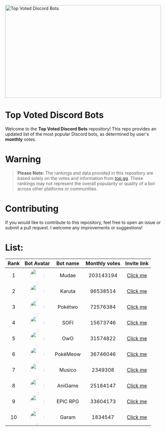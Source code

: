<img src="https://miro.medium.com/v2/resize:fit:1400/0*HZPDFAVijYC-uNJ6.png" alt="Top Voted Discord Bots" height="300" width="100%">

# Top Voted Discord Bots

Welcome to the **Top Voted Discord Bots** repository! This repo provides an updated list of the most popular Discord bots, as determined by user's **monthly** votes.

# Warning
> **Please Note:** The rankings and data provided in this repository are based solely on the votes and information from [top.gg](https://top.gg/). These rankings may not represent the overall popularity or quality of a bot across other platforms or communities.

# Contributing

If you would like to contribute to this repository, feel free to open an issue or submit a pull request. I welcome any improvements or suggestions!

# List:



| Rank | Bot Avatar | Bot name        | Monthly votes | Invite link  |
|:----:|:----------:|:-----------------:|:--------------:|:------------:|
| 1 | <img src="https://cdn.discordapp.com/avatars/432610292342587392/29cb28fbf65a3958105026ab03abd306.png" width="45" height="45" style="border-radius: 50%"/> | Mudae | 203143194 | [Click me](https://discord.com/api/oauth2/authorize?client_id=432610292342587392&permissions=537159744&scope=applications.commands%20bot) |
| 2 | <img src="https://cdn.discordapp.com/avatars/646937666251915264/0e54d87446f106d1fd58385295ae9deb.png" width="45" height="45" style="border-radius: 50%"/> | Karuta | 96538514 | [Click me](https://discordapp.com/oauth2/authorize?client_id=646937666251915264&permissions=379969&scope=bot) |
| 3 | <img src="https://cdn.discordapp.com/avatars/716390085896962058/3031fa9e2fabde1652a57ab33f4d7f37.png" width="45" height="45" style="border-radius: 50%"/> | Pokétwo | 72576384 | [Click me](https://discord.com/oauth2/authorize?client_id=716390085896962058&scope=bot%20applications.commands&permissions=388168) |
| 4 | <img src="https://cdn.discordapp.com/avatars/853629533855809596/a_4e9b12420d607a91fe65c3f7a035398f.png" width="45" height="45" style="border-radius: 50%"/> | SOFI | 15673746 | [Click me](https://discord.com/api/oauth2/authorize?client_id=853629533855809596&scope=bot+applications.commands&permissions=515396455521) |
| 5 | <img src="https://cdn.discordapp.com/avatars/408785106942164992/6604e05f480223c8413e1bc2c8ce1716.png" width="45" height="45" style="border-radius: 50%"/> | OwO | 31574822 | [Click me](https://discordapp.com/oauth2/authorize?client_id=408785106942164992&permissions=1074120776&scope=bot) |
| 6 | <img src="https://cdn.discordapp.com/avatars/664508672713424926/92b64284aa2cbcb1bcdb8ff315ccf41d.png" width="45" height="45" style="border-radius: 50%"/> | PokéMeow | 36746046 | [Click me](https://discord.com/oauth2/authorize?client_id=664508672713424926&scope=bot%20applications.commands&permissions=388168) |
| 7 | <img src="https://cdn.discordapp.com/avatars/810540985032900648/21daf6eae37e7278a90a98166ea4f3b3.png" width="45" height="45" style="border-radius: 50%"/> | Musico | 2349308 | [Click me](https://discord.com/api/oauth2/authorize?client_id=810540985032900648&permissions=2150754416&scope=bot) |
| 8 | <img src="https://cdn.discordapp.com/avatars/571027211407196161/1f12abe04f7dd3e48b0c7e4c6c13dda0.png" width="45" height="45" style="border-radius: 50%"/> | AniGame | 25184147 | [Click me](https://discordapp.com/api/oauth2/authorize?client_id=571027211407196161&permissions=0&scope=bot) |
| 9 | <img src="https://cdn.discordapp.com/avatars/555955826880413696/117bb03dda322b41083a017736ae73c4.png" width="45" height="45" style="border-radius: 50%"/> | EPIC RPG | 33604173 | [Click me](https://discord.com/api/oauth2/authorize?client_id=555955826880413696&permissions=378944&scope=bot%20applications.commands) |
| 10 | <img src="https://cdn.discordapp.com/avatars/1061825343285112842/a1063329f7839572db1809bcacfc4fd6.png" width="45" height="45" style="border-radius: 50%"/> | Garam | 1834547 | [Click me](https://discord.com/api/oauth2/authorize?client_id=1061825343285112842&permissions=59392&scope=bot%20applications.commands) |
